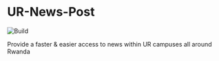 # UR-News-Post

![Build](https://github.com/RedJanvier/UR-News-Post/workflows/Node.js%20CI/badge.svg)

Provide a faster & easier access to news within UR campuses all around Rwanda
